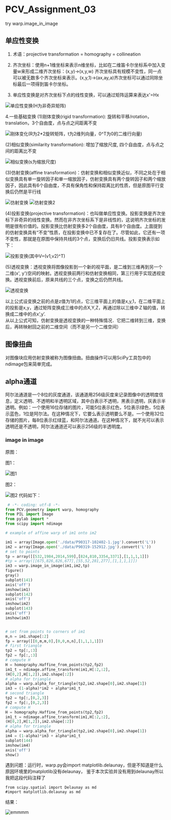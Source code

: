 # PCV_Assignment_03
try warp.image_in_image
## 单应性变换
1. 术语：projective transformation = homography = collineation
  
2. 齐次坐标：使用n+1维坐标来表示n维坐标，比如在二维笛卡尔坐标系中加入变量w来形成二维齐次坐标：(x,y)->(x,y,w)
  齐次坐标具有规模不变性，同一点可以被无数多个齐次坐标来表示。(x,y,1)->(ax,ay,a)齐次坐标可以通过同除坐标最后一项得到笛卡尔坐标。
  
3. 单应性变换是对齐次坐标下点的线性变换，可以通过矩阵运算来表达x'=Hx
  
![单应性变换](https://github.com/Heured/PCV_Assignment_03/blob/master/imgToShow/单应性变化.png)(H为非奇异矩阵)
  
4.一些基础变换
(1)刚体变换(rigid transformation): 旋转和平移/rotation，translation，3个自由度，点与点之间距离不变
  
![刚体变化](https://github.com/Heured/PCV_Assignment_03/blob/master/imgToShow/刚体变换.PNG)(R为2*2旋转矩阵，t为2维列向量，0^T为0的二维行向量)
  
(2)相似变换(similarity transformation): 增加了缩放尺度, 四个自由度，点与点之间的距离比不变
  
![相似变换](https://github.com/Heured/PCV_Assignment_03/blob/master/imgToShow/相似变换.PNG)(s为缩放尺度)
  
(3)仿射变换(affine transformation)：仿射变换和相似变换近似，不同之处在于相似变换具有单一旋转因子和单一缩放因子，仿射变换具有两个旋转因子和两个缩放因子，因此具有6个自由度，不具有保角性和保持距离比的性质，但是原图平行变换后仍然是平行线
  
![仿射变换](https://github.com/Heured/PCV_Assignment_03/blob/master/imgToShow/仿射变换.PNG)
![仿射变换2](https://github.com/Heured/PCV_Assignment_03/blob/master/imgToShow/仿射变换2.PNG)
  
(4)投影变换(projective transformation)：也叫做单应性变换。投影变换是齐次坐标下非奇异的线性变换。然而在非齐次坐标系下是非线性的，这说明齐次坐标的发明是很有价值的。投影变换比仿射变换多2个自由度，具有8个自由度。上面提到的仿射变换具有“不变”性质，在投影变换中已不复存在了。尽管如此，它还有一项不变性，那就是在原图中保持共线的3个点，变换后仍旧共线。投影变换表示如下：
  
![投影变换](https://github.com/Heured/PCV_Assignment_03/blob/master/imgToShow/投影变换.PNG)(其中V=(v1,v2)^T)
  
(5)透视变换：透视变换将图像投影到一个新的视平面，是二维到三维再到另一个二维(x', y')空间的映射。透视变换前两行和仿射变换相同，第三行用于实现透视变换。透视变换前后，原来共线的三个点，变换之后仍然共线。
  
![透视变换](https://github.com/Heured/PCV_Assignment_03/blob/master/imgToShow/透视变换.PNG)
  
以上公式设变换之前的点是z值为1的点，它三维平面上的值是x,y,1，在二维平面上的投影是x,y，通过矩阵变换成三维中的点X,Y,Z，再通过除以三维中Ｚ轴的值，转换成二维中的点x’,y’.  
从以上公式可知，仿射变换是透视变换的一种特殊情况．它把二维转到三维，变换后，再转映射回之前的二维空间（而不是另一个二维空间）
  
  
  
## 图像扭曲
对图像块应用仿射变换被称为图像扭曲。扭曲操作可以用SciPy工具包中的ndimage包来简单完成。


## alpha通道
阿尔法通道是一个8位的灰度通道，该通道用256级灰度来记录图像中的透明度信息，定义透明、不透明和半透明区域，其中白表示不透明，黑表示透明，灰表示半透明。例如：一个使用16位存储的图片，可能5位表示红色，5位表示绿色，5位表示蓝色，1位是阿尔法。在这种情况下，它要么表示透明要么不是。一个使用32位存储的图片，每8位表示红绿蓝，和阿尔法通道。在这种情况下，就不光可以表示透明还是不透明，阿尔法通道还可以表示256级的半透明度。
  
  
### image in image
原图：
  
图1：
  
![图1](https://github.com/Heured/PCV_Assignment_03/blob/master/data/P90317-102402-1.jpg)
  
图2：
  
![图2](https://github.com/Heured/PCV_Assignment_03/blob/master/data/P90319-152912.jpg)
代码如下：
  
```python
 # -*- coding: utf-8 -*-
from PCV.geometry import warp, homography
from PIL import Image
from pylab import *
from scipy import ndimage

# example of affine warp of im1 onto im2

im1 = array(Image.open('./data/P90317-102402-1.jpg').convert('L'))
im2 = array(Image.open('./data/P90319-152912.jpg').convert('L'))
# set to points
tp = array([[532,1984,2014,599],[824,810,3354,3371],[1,1,1,1]])
#tp = array([[675,826,826,677],[55,52,281,277],[1,1,1,1]])
im3 = warp.image_in_image(im1,im2,tp)
figure()
gray()
subplot(141)
axis('off')
imshow(im1)
subplot(142)
axis('off')
imshow(im2)
subplot(143)
axis('off')
imshow(im3)


# set from points to corners of im1
m,n = im1.shape[:2]
fp = array([[0,m,m,0],[0,0,n,n],[1,1,1,1]])
# first triangle
tp2 = tp[:,:3]
fp2 = fp[:,:3]
# compute H
H = homography.Haffine_from_points(tp2,fp2)
im1_t = ndimage.affine_transform(im1,H[:2,:2],
(H[0,2],H[1,2]),im2.shape[:2])
# alpha for triangle
alpha = warp.alpha_for_triangle(tp2,im2.shape[0],im2.shape[1])
im3 = (1-alpha)*im2 + alpha*im1_t
# second triangle
tp2 = tp[:,[0,2,3]]
fp2 = fp[:,[0,2,3]]
# compute H
H = homography.Haffine_from_points(tp2,fp2)
im1_t = ndimage.affine_transform(im1,H[:2,:2],
(H[0,2],H[1,2]),im2.shape[:2])
# alpha for triangle
alpha = warp.alpha_for_triangle(tp2,im2.shape[0],im2.shape[1])
im4 = (1-alpha)*im3 + alpha*im1_t
subplot(144)
imshow(im4)
axis('off')
show()
```
  
  
遇到问题：运行时，warp.py会import matplotlib.delaunay，但是不知道是什么原因环境里的matplotlib没有delaunay，
鉴于本次实验并没有用到delaunay所以我把这段代码注释了
  
```
from scipy.spatial import Delaunay as md
#import matplotlib.delaunay as md 
```
  
  
结果：
  
![emmmm](https://github.com/Heured/PCV_Assignment_03/blob/master/imgToShow/Figure_1.png)
